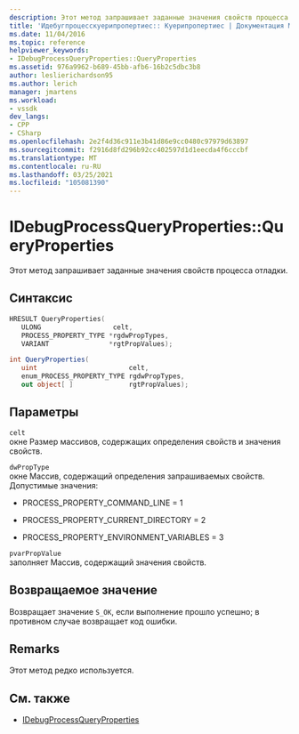 ```yaml
---
description: Этот метод запрашивает заданные значения свойств процесса отладки.
title: 'Идебугпроцесскуерипропертиес:: Куерипропертиес | Документация Майкрософт'
ms.date: 11/04/2016
ms.topic: reference
helpviewer_keywords:
- IDebugProcessQueryProperties::QueryProperties
ms.assetid: 976a9962-b689-45bb-afb6-16b2c5dbc3b8
author: leslierichardson95
ms.author: lerich
manager: jmartens
ms.workload:
- vssdk
dev_langs:
- CPP
- CSharp
ms.openlocfilehash: 2e2f4d36c911e3b41d86e9cc0480c97979d63897
ms.sourcegitcommit: f2916d8fd296b92cc402597d1d1eecda4f6cccbf
ms.translationtype: MT
ms.contentlocale: ru-RU
ms.lasthandoff: 03/25/2021
ms.locfileid: "105081390"
---
```

# <a name="idebugprocessquerypropertiesqueryproperties"></a>IDebugProcessQueryProperties::QueryProperties
Этот метод запрашивает заданные значения свойств процесса отладки.

## <a name="syntax"></a>Синтаксис

```cpp
HRESULT QueryProperties(
   ULONG                  celt,
   PROCESS_PROPERTY_TYPE *rgdwPropTypes,
   VARIANT               *rgtPropValues);
```

```csharp
int QueryProperties(
   uint                       celt,
   enum_PROCESS_PROPERTY_TYPE rgdwPropTypes,
   out object[ ]              rgtPropValues);
```

## <a name="parameters"></a>Параметры
`celt`\
окне Размер массивов, содержащих определения свойств и значения свойств.

`dwPropType`\
окне Массив, содержащий определения запрашиваемых свойств. Допустимые значения:

- PROCESS_PROPERTY_COMMAND_LINE = 1

- PROCESS_PROPERTY_CURRENT_DIRECTORY = 2

- PROCESS_PROPERTY_ENVIRONMENT_VARIABLES = 3

`pvarPropValue`\
заполняет Массив, содержащий значения свойств.

## <a name="return-value"></a>Возвращаемое значение
 Возвращает значение `S_OK`, если выполнение прошло успешно; в противном случае возвращает код ошибки.

## <a name="remarks"></a>Remarks
 Этот метод редко используется.

## <a name="see-also"></a>См. также
- [IDebugProcessQueryProperties](../../../extensibility/debugger/reference/idebugprocessqueryproperties.md)

